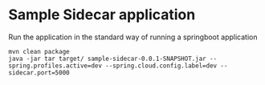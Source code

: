 # Sample Sidecar application 

Run the application in the standard way of running a springboot application 

```
mvn clean package
java -jar tar target/ sample-sidecar-0.0.1-SNAPSHOT.jar --spring.profiles.active=dev --spring.cloud.config.label=dev --sidecar.port=5000
```
